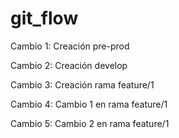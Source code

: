 # git_flow
Cambio 1: Creación pre-prod

Cambio 2: Creación develop

Cambio 3: Creación rama feature/1

Cambio 4: Cambio 1 en rama feature/1

Cambio 5: Cambio 2 en rama feature/1
